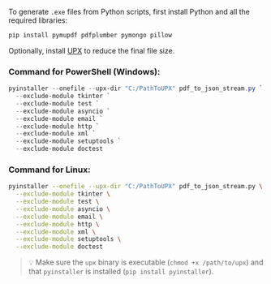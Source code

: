 To generate `.exe` files from Python scripts, first install Python and all the required libraries:

```bash
pip install pymupdf pdfplumber pymongo pillow
```

Optionally, install [UPX](https://upx.github.io/) to reduce the final file size.

### Command for **PowerShell (Windows)**:

```powershell
pyinstaller --onefile --upx-dir "C:/PathToUPX" pdf_to_json_stream.py `
  --exclude-module tkinter `
  --exclude-module test `
  --exclude-module asyncio `
  --exclude-module email `
  --exclude-module http `
  --exclude-module xml `
  --exclude-module setuptools `
  --exclude-module doctest
```

### Command for **Linux**:

```bash
pyinstaller --onefile --upx-dir "C:/PathToUPX" pdf_to_json_stream.py \
  --exclude-module tkinter \
  --exclude-module test \
  --exclude-module asyncio \
  --exclude-module email \
  --exclude-module http \
  --exclude-module xml \
  --exclude-module setuptools \
  --exclude-module doctest
```

> 💡 Make sure the `upx` binary is executable (`chmod +x /path/to/upx`) and that `pyinstaller` is installed (`pip install pyinstaller`).
